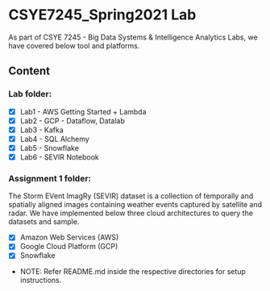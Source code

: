# CSYE7245_Spring2021 Lab 

As part of CSYE 7245 - Big Data Systems & Intelligence Analytics Labs, we have covered below tool and platforms.

## Content 
### Lab folder:
- [x] Lab1 - AWS Getting Started + Lambda
- [x] Lab2 - GCP - Dataflow, Datalab
- [x] Lab3 - Kafka
- [x] Lab4 - SQL Alchemy
- [x] Lab5 - Snowflake
- [x] Lab6 - SEVIR Notebook

### Assignment 1 folder:
The Storm EVent ImagRy (SEVIR) dataset is a collection of temporally and spatially aligned images containing weather events captured by satellite and radar. We have implemented below three cloud architectures to query the datasets and sample.
- [x] Amazon Web Services (AWS)  
- [x] Google Cloud Platform (GCP)  
- [x] Snowflake  

*  NOTE: Refer README.md inside the respective directories for setup instructions. 
